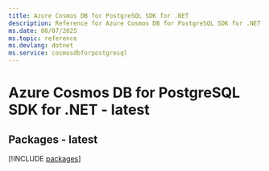 ```yaml
---
title: Azure Cosmos DB for PostgreSQL SDK for .NET
description: Reference for Azure Cosmos DB for PostgreSQL SDK for .NET
ms.date: 08/07/2025
ms.topic: reference
ms.devlang: dotnet
ms.service: cosmosdbforpostgresql
---
```

# Azure Cosmos DB for PostgreSQL SDK for .NET - latest
## Packages - latest
[!INCLUDE [packages](cosmos-db-for-postgresql-index.md)]